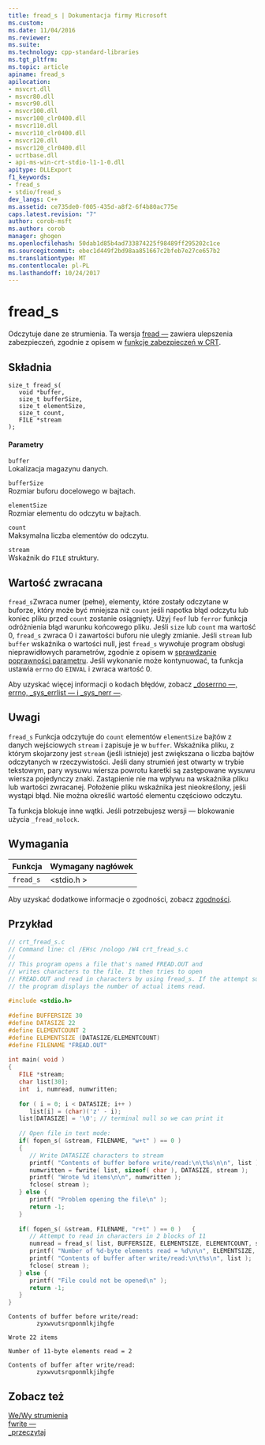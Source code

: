 ```yaml
---
title: fread_s | Dokumentacja firmy Microsoft
ms.custom: 
ms.date: 11/04/2016
ms.reviewer: 
ms.suite: 
ms.technology: cpp-standard-libraries
ms.tgt_pltfrm: 
ms.topic: article
apiname: fread_s
apilocation:
- msvcrt.dll
- msvcr80.dll
- msvcr90.dll
- msvcr100.dll
- msvcr100_clr0400.dll
- msvcr110.dll
- msvcr110_clr0400.dll
- msvcr120.dll
- msvcr120_clr0400.dll
- ucrtbase.dll
- api-ms-win-crt-stdio-l1-1-0.dll
apitype: DLLExport
f1_keywords:
- fread_s
- stdio/fread_s
dev_langs: C++
ms.assetid: ce735de0-f005-435d-a8f2-6f4b80ac775e
caps.latest.revision: "7"
author: corob-msft
ms.author: corob
manager: ghogen
ms.openlocfilehash: 50dab1d85b4ad733874225f98489ff295202c1ce
ms.sourcegitcommit: ebec1d449f2bd98aa851667c2bfeb7e27ce657b2
ms.translationtype: MT
ms.contentlocale: pl-PL
ms.lasthandoff: 10/24/2017
---
```

# <a name="freads"></a>fread_s
Odczytuje dane ze strumienia. Ta wersja [fread —](../../c-runtime-library/reference/fread.md) zawiera ulepszenia zabezpieczeń, zgodnie z opisem w [funkcje zabezpieczeń w CRT](../../c-runtime-library/security-features-in-the-crt.md).  
  
## <a name="syntax"></a>Składnia  
  
```  
size_t fread_s(   
   void *buffer,  
   size_t bufferSize,  
   size_t elementSize,  
   size_t count,  
   FILE *stream   
);  
```  
  
#### <a name="parameters"></a>Parametry  
 `buffer`  
 Lokalizacja magazynu danych.  
  
 `bufferSize`  
 Rozmiar buforu docelowego w bajtach.  
  
 `elementSize`  
 Rozmiar elementu do odczytu w bajtach.  
  
 `count`  
 Maksymalna liczba elementów do odczytu.  
  
 `stream`  
 Wskaźnik do `FILE` struktury.  
  
## <a name="return-value"></a>Wartość zwracana  
 `fread_s`Zwraca numer (pełne), elementy, które zostały odczytane w buforze, który może być mniejsza niż `count` jeśli napotka błąd odczytu lub koniec pliku przed `count` zostanie osiągnięty. Użyj `feof` lub `ferror` funkcja odróżnienia błąd warunku końcowego pliku. Jeśli `size` lub `count` ma wartość 0, `fread_s` zwraca 0 i zawartości buforu nie uległy zmianie. Jeśli `stream` lub `buffer` wskaźnika o wartości null, jest `fread_s` wywołuje program obsługi nieprawidłowych parametrów, zgodnie z opisem w [sprawdzanie poprawności parametru](../../c-runtime-library/parameter-validation.md). Jeśli wykonanie może kontynuować, ta funkcja ustawia `errno` do `EINVAL` i zwraca wartość 0.  
  
 Aby uzyskać więcej informacji o kodach błędów, zobacz [_doserrno —, errno, _sys_errlist — i _sys_nerr —](../../c-runtime-library/errno-doserrno-sys-errlist-and-sys-nerr.md).  
  
## <a name="remarks"></a>Uwagi  
 `fread_s` Funkcja odczytuje do `count` elementów `elementSize` bajtów z danych wejściowych `stream` i zapisuje je w `buffer`.  Wskaźnika pliku, z którym skojarzony jest `stream` (jeśli istnieje) jest zwiększana o liczba bajtów odczytanych w rzeczywistości. Jeśli dany strumień jest otwarty w trybie tekstowym, pary wysuwu wiersza powrotu karetki są zastępowane wysuwu wiersza pojedynczy znaki. Zastąpienie nie ma wpływu na wskaźnika pliku lub wartości zwracanej. Położenie pliku wskaźnika jest nieokreślony, jeśli wystąpi błąd. Nie można określić wartość elementu częściowo odczytu.  
  
 Ta funkcja blokuje inne wątki. Jeśli potrzebujesz wersji — blokowanie użycia `_fread_nolock`.  
  
## <a name="requirements"></a>Wymagania  
  
|Funkcja|Wymagany nagłówek|  
|--------------|---------------------|  
|`fread_s`|\<stdio.h >|  
  
 Aby uzyskać dodatkowe informacje o zgodności, zobacz [zgodności](../../c-runtime-library/compatibility.md).  
  
## <a name="example"></a>Przykład  
  
```cpp  
// crt_fread_s.c  
// Command line: cl /EHsc /nologo /W4 crt_fread_s.c  
//  
// This program opens a file that's named FREAD.OUT and  
// writes characters to the file. It then tries to open  
// FREAD.OUT and read in characters by using fread_s. If the attempt succeeds,  
// the program displays the number of actual items read.  
  
#include <stdio.h>  
  
#define BUFFERSIZE 30  
#define DATASIZE 22  
#define ELEMENTCOUNT 2  
#define ELEMENTSIZE (DATASIZE/ELEMENTCOUNT)  
#define FILENAME "FREAD.OUT"  
  
int main( void )  
{  
   FILE *stream;  
   char list[30];  
   int  i, numread, numwritten;  
  
   for ( i = 0; i < DATASIZE; i++ )  
      list[i] = (char)('z' - i);  
   list[DATASIZE] = '\0'; // terminal null so we can print it  
  
   // Open file in text mode:  
   if( fopen_s( &stream, FILENAME, "w+t" ) == 0 )  
   {  
      // Write DATASIZE characters to stream   
      printf( "Contents of buffer before write/read:\n\t%s\n\n", list );  
      numwritten = fwrite( list, sizeof( char ), DATASIZE, stream );  
      printf( "Wrote %d items\n\n", numwritten );  
      fclose( stream );  
   } else {  
      printf( "Problem opening the file\n" );  
      return -1;  
   }  
  
   if( fopen_s( &stream, FILENAME, "r+t" ) == 0 )   {  
      // Attempt to read in characters in 2 blocks of 11  
      numread = fread_s( list, BUFFERSIZE, ELEMENTSIZE, ELEMENTCOUNT, stream );  
      printf( "Number of %d-byte elements read = %d\n\n", ELEMENTSIZE, numread );  
      printf( "Contents of buffer after write/read:\n\t%s\n", list );  
      fclose( stream );  
   } else {  
      printf( "File could not be opened\n" );  
      return -1;  
   }  
}  
```  
  
```Output  
Contents of buffer before write/read:   
        zyxwvutsrqponmlkjihgfe  
  
Wrote 22 items  
  
Number of 11-byte elements read = 2  
  
Contents of buffer after write/read:   
        zyxwvutsrqponmlkjihgfe  
```  
  
## <a name="see-also"></a>Zobacz też  
 [We/Wy strumienia](../../c-runtime-library/stream-i-o.md)   
 [fwrite —](../../c-runtime-library/reference/fwrite.md)   
 [_przeczytaj](../../c-runtime-library/reference/read.md)
